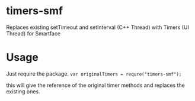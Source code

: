 # timers-smf
Replaces existing setTimeout and setInterval (C++ Thread) with Timers (UI Thread) for Smartface

# Usage
Just require the package.
```var originalTimers = requre("timers-smf");```

this will give the reference of the original timer methods and replaces the existing ones.
